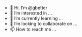 - 👋 Hi, I’m @gbetter
- 👀 I’m interested in ...
- 🌱 I’m currently learning ...
- 💞️ I’m looking to collaborate on ...
- 📫 How to reach me ...

<!---
gbetter/gbetter is a ✨ special ✨ repository because its `README.md` (this file) appears on your GitHub profile.
You can click the Preview link to take a look at your changes.
--->
